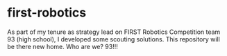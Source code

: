 # first-robotics
 As part of my tenure as strategy lead on FIRST Robotics Competition team 93 (high school), I developed some scouting solutions. This repository will be there new home. Who are we? 93!!!
